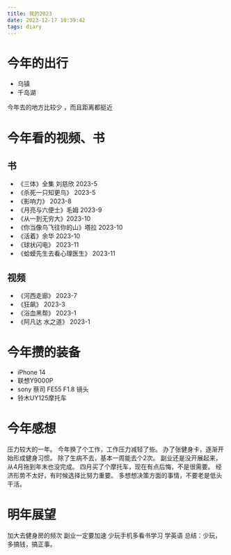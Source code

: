 ```yaml
---
title: 我的2023
date: 2023-12-17 10:39:42
tags: diary
---
```


# 今年的出行
* 乌镇
* 千岛湖

今年去的地方比较少 ，而且距离都挺近 


# 今年看的视频、书

## 书 
* 《三体》全集 刘慈欣 2023-5
* 《杀死一只知更鸟》  2023-5
* 《影响力》 2023-8
* 《月亮与六便士》毛姆 2023-9
* 《从一到无穷大》2023-10
* 《你当像鸟飞往你的山》塔拉  2023-10
* 《活着》余华 2023-10
* 《球状闪电》 2023-11
* 《蛤蟆先生去看心理医生》 2023-11

## 视频
* 《河西走廊》 2023-7
* 《狂飙》 2023-3
* 《浴血黑帮》 2023-1
* 《阿凡达 水之道》 2023-1

# 今年攒的装备
* iPhone 14
* 联想Y9000P
* sony 蔡司 FE55 F1.8 镜头
* 铃木UY125摩托车

# 今年感想
压力较大的一年。  今年换了个工作，工作压力减轻了些。 
办了张健身卡，逐渐开始形成健身习惯。 除了生病不去，基本一周能去个2次。
副业还是没开展起来，从4月拖到年末也没完成。 
四月买了个摩托车，现在有点后悔，不是很需要。
经济形势不太好，有时候选择比努力重要。 多想想决策方面的事情，不要老是低头干活。 

# 明年展望 
加大去健身房的频次
副业一定要加速
少玩手机多看书学习
学英语
总结：少玩，多搞钱，搞正事。

